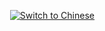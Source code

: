 <p align="right">
  <a href="README_CN.md">
    <img src="https://img.shields.io/badge/切换为-中文文档-blue" alt="Switch to Chinese">
  </a>
</p>

